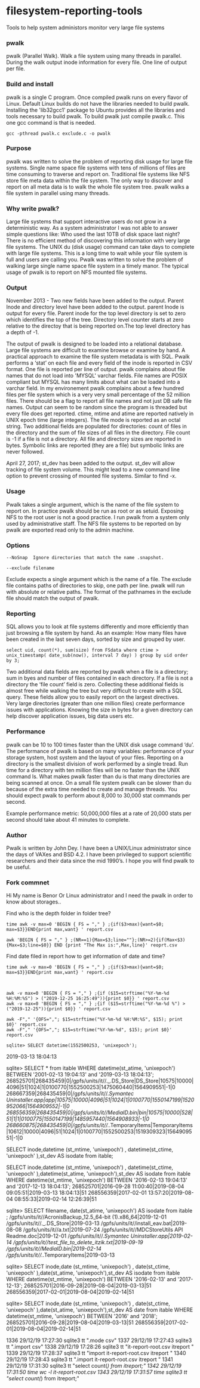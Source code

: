 filesystem-reporting-tools
==========================

Tools to help system administors monitor very large file systems

### pwalk ###
pwalk (Parallel Walk). Walk a file system using many threads in parallel.
During the walk output inode information for every file. One line of output per file. 

### Build and install ###
pwalk is a single C program.  Once compiled pwalk runs on every flavor of 
Linux.  Default Linux builds do not have the libraries needed to build pwalk. 
Installing the 'lib32gcc1' package to Ubuntu provides all the libraries and
tools necessary to build pwalk. To build pwalk just compile pwalk.c. This one
gcc command is that is needed.

	gcc -pthread pwalk.c exclude.c -o pwalk

### Purpose ###
pwalk was written to solve the problem of reporting disk usage for large file 
systems.  Single name space file systems with tens of millions of files are 
time consuming to traverse and report on.  Traditional file systems like NFS 
store file meta data within the file system. The only way to discover and 
report on all meta data is to walk the whole file system tree.  pwalk walks 
a file system in parallel using many threads. 

### Why write pwalk?
Large file systems that support interactive users do not grow in a 
deterministic way.  As a system administrator I was not able to answer simple 
questions like: Who used the last 10TB of disk space last night?  There is 
no efficient method of discovering this information with very large file 
systems. The UNIX du (disk usage) command can take days to complete with 
large file systems.  This is a long time to wait while your file system is full
and users are calling you.  Pwalk was written to solve the problem of walking large single name space file system in a timely manor.  The typical usage of pwalk is to report on NFS mounted file systems. 

### Output ###
November 2013 - Two new fields have been added to the output. 
Parent Inode and directory level have been added to the
output.  parent Inode is output for every file.  Parent inode for the top
level directory is set to zero which identifies the top of the tree.  Directory 
level counter starts at zero relative to the directoy that is being reported on.The top level directory has a depth of -1.

The output of pwalk is designed to be loaded into a relational database. 
Large file systems are difficult to examine browse or examine by hand. A 
practical approach to examine the file system metadata is with SQL.  Pwalk 
performs a ‘stat’ on each file and every field of the inode is reported in 
CSV format. One file is reported per line of output.  pwalk complains about
file names that do not load into 'MYSQL' varchar fields.  File names are
POSIX compliant but MYSQL has many limits about what can be loaded into a 
varchar field. In my environement pwalk complains about a few hundred files per file
system which is a very very small percentage of the 52 million files. There
should be a flag to report all file names and not just DB safe file names.
Output can seem to be random since the program is threaded but every 
file does get reported.
ctime, mtime and atime are reported natively in UNIX epoch time 
(large integers). The file mode is reported as an octal string. Two additional 
fields are populated for directories: count of files in the directory and 
the sum of file sizes of all files in the directory.  File count is -1 if a 
file is not a directory.  All file and directory sizes are 
reported in bytes. Symbolic links are reported (they are a file) but symbolic
links are never followed.

April 27, 2017; st_dev has been added to the output. st_dev will allow tracking 
of file system volume.  This might lead to a new command line option
to prevent crossing of mounted file systems. Similar to find -x.

### Usage ###
Pwalk takes a single argument, which is the name of the file system to report
on.  In practice pwalk should be run as root or as setuid. Exposing NFS to 
the root user is not a good practice.  I run pwalk from a system only used by
administrative staff.  The NFS file systems to be reported on by pwalk are
exported read only to the admin machine.

### Options

    --NoSnap  Ignore directories that match the name .snapshot.

    --exclude filename

Exclude expects a single argument which is the name of a file.
  The exclude file contains paths of directories to skip, one path per line.
  pwalk will run with absolute or relative paths. The format of the pathnames
  in the exclude file should match the output of pwalk.

### Reporting ###
SQL allows you to look at file systems differently and more efficiently than 
just browsing a file system by hand.  As an example: How many files have been
created in the last seven days, sorted by size and grouped by user.  

	select uid, count(*), sum(size) from FSdata where ctime >  unix_timestamp( date_sub(now(), interval 7 day) ) group by uid order by 3;

Two additional data fields are reported by pwalk when a file is a directory;
sum in byes and number of files contained in each directory. If a file is not
a directory the ‘file count’ field is zero.  Collecting these additional fields
is almost free while walking the tree but very difficult to create with a SQL
query.  These fields allow you to easily report on the largest directives.  
Very large directories (greater than one million files) create performance
issues with applications.  Knowing the size in bytes for a given directory 
can help discover application issues, big data users etc.

### Performance ###
pwalk can be 10 to 100 times faster than the UNIX disk usage command ‘du’. The
performance of pwalk is based on many variables: performance of your storage
system, host system and the layout of your files.  Reporting on a directory is
the smallest division of work performed by a single tread.  Run time for a 
directory with ten million files will be no faster than the UNIX command ls.
What makes pwalk faster than du is that many directories are being scanned at
once.  On a small file system pwalk can be slower than du because of the 
extra time needed to create and manage threads. You should expect pwalk to 
perform about 8,000 to 30,000 stat commands per second.  

Example performance metric: 50,000,000 files at a rate of 20,000 stats per
second should take about 41 minutes to complete. 

### Author ###
Pwalk is written by John Dey.  I have been a UNIX/Linux administrator since
the days of VAXes and BSD 4.2.  I have been privileged to support scientific
researchers and their data since the mid 1990’s.  I hope you will find pwalk 
to be useful. 

### Fork commnet ###
Hi My name is Benor Or Linux administrator and I need the pwalk in order to know about storages..

Find who is the depth folder in folder tree?
	
	time awk -v max=0 'BEGIN { FS = "," } ;{if($3>max){want=$0; max=$3}}END{print max,want} ' report.csv
	
	awk 'BEGIN { FS = "," } ;(NR==1){Max=$3;line=""};(NR>=2){if(Max<$3) {Max=$3;line=$0}} END {print "The Max is:",Max,line}' reoprt.csv

Find date filed in report how to get information of date and time?
	
	time awk -v max=0 'BEGIN { FS = "," } ;{if($3>max){want=$0; max=$3}}END{print max,want} ' report.csv
	
	

	awk -v max=0 'BEGIN { FS = "," } ;{if ($15=strftime("%Y-%m-%d %H:%M:%S") > ("2019-12-25 16:25:49")){print $0}} ' report.csv
 	awk -v max=0 'BEGIN { FS = "," } ;{if ($15=strftime("%Y-%m-%d %") > ("2019-12-25")){print $0}} ' report.csv
  
	awk -F"," '{OFS=","; $15=strftime("%Y-%m-%d %H:%M:%S", $15); print $0}' report.csv
 	awk -F"," '{OFS=","; $15=strftime("%Y-%m-%d", $15); print $0}' report.csv

	sqlite> SELECT datetime(1552500253, 'unixepoch');
2019-03-13 18:04:13

sqlite> SELECT *  from itable  WHERE datetime(st_atime, 'unixepoch') BETWEEN  '2001-02-13 19:04:13' and '2019-03-13 18:04:13';
268525701|268435459|0|/gpfs/units/it//._.DS_Store|DS_Store|10575|10000|4096|51|1024|1|0100770|1552500253|1475060440|1564909551|-1|0
268667359|268435459|0|/gpfs/units/it//._Symantec Uninstaller.app|app|10575|10000|4096|51|1024|1|0100770|1550147199|1520952066|1564909552|-1|0
268556359|268435459|0|/gpfs/units/it//MediaID.bin|bin|10575|10000|528|51|1|1|0100775|1550147199|1485957440|1564908933|-1|0
268660875|268435459|0|/gpfs/units/it//._.TemporaryItems|TemporaryItems|10612|10000|4096|51|1024|1|0100770|1552500253|1519309323|1564909551|-1|0

SELECT inode,datetime (st_mtime, 'unixepoch') , datetime(st_ctime, 'unixepoch' ),st_dev   AS isodate from itable;


SELECT inode,datetime (st_mtime, 'unixepoch') , datetime(st_ctime, 'unixepoch' ),datetime(st_atime, 'unixepoch'),st_dev  AS isodate from itable WHERE datetime(st_mtime, 'unixepoch') BETWEEN  '2016-02-13 19:04:13' and '2017-12-13 18:04:13';
268525701|2016-09-28 11:00:40|2019-08-04 09:05:51|2019-03-13 18:04:13|51
268556359|2017-02-01 13:57:20|2019-08-04 08:55:33|2019-02-14 12:26:39|51

sqlite> SELECT filename, date(st_atime, 'unixepoch') AS isodate from itable ;
/gpfs/units/it//AcronisBackup_12.5_64-bit (1).x86_64|2019-12-01
/gpfs/units/it//._.DS_Store|2019-03-13
/gpfs/units/it//install_eav.bat|2019-08-08
/gpfs/units/it//a.txt|2019-07-24
/gpfs/units/it//MDCStoreUtils API Readme.doc|2019-12-01
/gpfs/units/it//._Symantec Uninstaller.app|2019-02-14
/gpfs/units/it//test_file_to_delete_itzik.txt|2019-09-19
/gpfs/units/it//MediaID.bin|2019-02-14
/gpfs/units/it//._.TemporaryItems|2019-03-13



sqlite> SELECT inode,date (st_mtime, 'unixepoch') , date(st_ctime, 'unixepoch' ),date(st_atime, 'unixepoch'),st_dev  AS isodate from itable WHERE datetime(st_mtime, 'unixepoch') BETWEEN  '2016-02-13' and '2017-12-13';
268525701|2016-09-28|2019-08-04|2019-03-13|51
268556359|2017-02-01|2019-08-04|2019-02-14|51

sqlite> SELECT inode,date (st_mtime, 'unixepoch') , date(st_ctime, 'unixepoch' ),date(st_atime, 'unixepoch'),st_dev  AS date from itable WHERE datetime(st_mtime, 'unixepoch') BETWEEN  '2016' and '2018';
268525701|2016-09-28|2019-08-04|2019-03-13|51
268556359|2017-02-01|2019-08-04|2019-02-14|51

1336  29/12/19 17:27:30 sqlite3 tt ".mode csv"
 1337  29/12/19 17:27:43 sqlite3 tt ".import csv"
 1338  29/12/19 17:28:26 sqlite3 tt  "it-report-root.csv itreport "
 1339  29/12/19 17:28:37 sqlite3 tt  "import it-report-root.csv itreport "
 1340  29/12/19 17:28:43 sqlite3 tt  ".import it-report-root.csv itreport "
 1341  29/12/19 17:31:30 sqlite3 tt  "select count(*) from itreport;"
 1342  29/12/19 17:31:50 time wc -l it-report-root.csv
 1343  29/12/19 17:31:57 time sqlite3 tt  "select count(*) from itreport;"







